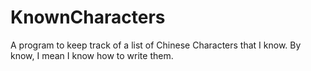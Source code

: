 KnownCharacters
===============

A program to keep track of a list of Chinese Characters that I know. By know, I mean I know how to write them.
